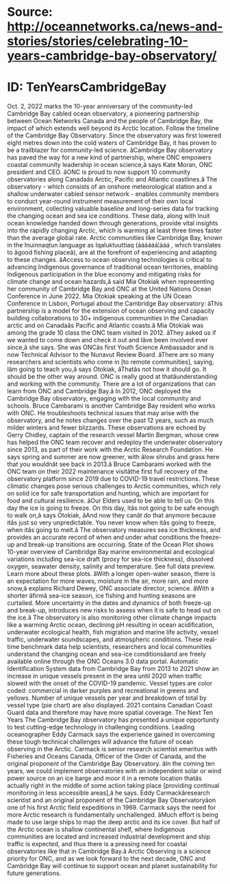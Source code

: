 # Source: http://oceannetworks.ca/news-and-stories/stories/celebrating-10-years-cambridge-bay-observatory/
# ID: TenYearsCambridgeBay

Oct. 2, 2022 marks the 10-year anniversary of the community-led Cambridge Bay cabled ocean observatory, a pioneering partnership between Ocean Networks Canada and the people of Cambridge Bay, the impact of which extends well beyond its Arctic location.
Follow the timeline of the Cambridge Bay Observatory.
Since the observatory was first lowered eight metres down into the cold waters of Cambridge Bay, it has proven to be a trailblazer for community-led science.
âCambridge Bay observatory has paved the way for a new kind of partnership, where ONC empowers coastal community leadership in ocean science,â says Kate Moran, ONC president and CEO. âONC is proud to now support 10 community observatories along Canadaâs Arctic, Pacific and Atlantic coastlines.â
The observatory - which consists of an onshore meteorological station and a shallow underwater cabled sensor network - enables community members to conduct year-round instrument measurement of their own local environment, collecting valuable baseline and long-series data for tracking the changing ocean and sea ice conditions.
These data, along with Inuit ocean knowledge handed down through generations, provide vital insights into the rapidly changing Arctic, which is warming at least three times faster than the average global rate. Arctic communities like Cambridge Bay, known in the Inuinnaqtun language as Iqaluktuuttiaq (áááááá¦ááá , which translates to âgood fishing placeâ), are at the forefront of experiencing and adapting to these changes.
âAccess to ocean observing technologies is critical to advancing Indigenous governance of traditional ocean territories, enabling Indigenous participation in the blue economy and mitigating risks for climate change and ocean hazards,â said Mia Otokiak when representing her community of Cambridge Bay and ONC at the United Nations Ocean Conference in June 2022.
Mia Otokiak speaking at the UN Ocean Conference in Lisbon, Portugal about the Cambridge Bay observatory: âThis partnership is a model for the extension of ocean observing and capacity building collaborations to 30+ indigenous communities in the Canadian arctic and on Canadaâs Pacific and Atlantic coasts.â
Mia Otokiak was among the grade 10 class the ONC team visited in 2012. âThey asked us if we wanted to come down and check it out and Iâve been involved ever since,â she says. She was ONCâs first Youth Science Ambassador and is now Technical Advisor to the Nunavut Review Board.
âThere are so many researchers and scientists who come in [to remote communities], saying, Iâm going to teach you,â says Otokiak, âThatâs not how it should go. It should be the other way around. ONC is really good at thatâunderstanding and working with the community. There are a lot of organizations that can learn from ONC and Cambridge Bay.â
In 2012, ONC deployed the Cambridge Bay observatory, engaging with the local community and schools.
Bruce Cambarami is another Cambridge Bay resident who works with ONC. He troubleshoots technical issues that may arise with the observatory, and he notes changes over the past 12 years, such as much milder winters and fewer blizzards.
These observations are echoed by Gerry Chidley, captain of the research vessel Martin Bergman, whose crew has helped the ONC team recover and redeploy the underwater observatory since 2013, as part of their work with the Arctic Research Foundation. He says spring and summer are now greener, with âlow shrubs and grass here that you wouldnât see back in 2013.â
Bruce Cambarami worked with the ONC team on their 2022 maintenance visitâthe first full recovery of the observatory platform since 2019 due to COVID-19 travel restrictions.
These climatic changes pose serious challenges to Arctic communities, which rely on solid ice for safe transportation and hunting, which are important for food and cultural resilience.
âOur Elders used to be able to tell us: On this day the ice is going to freeze. On this day, itâs not going to be safe enough to walk on,â says Otokiak, âAnd now they canât do that anymore because itâs just so very unpredictable. You never know when itâs going to freeze, when itâs going to melt.â
The observatory measures sea ice thickness, and provides an accurate record of when and under what conditions the freeze-up and break-up transitions are occurring.
State of the Ocean Plot shows 10-year overview of Cambridge Bay marine environmental and ecological variations including sea-ice draft (proxy for sea-ice thickness), dissolved oxygen, seawater density, salinity and temperature. See full data preview. Learn more about these plots.
âWith a longer open-water season, there is an expectation for more waves, moisture in the air, more rain, and more snow,â explains Richard Dewey, ONC associate director, science. âWith a shorter âfirmâ sea-ice season, ice fishing and hunting seasons are curtailed. More uncertainty in the dates and dynamics of both freeze-up and break-up, introduces new risks to assess when it is safe to head out on the ice.â
The observatory is also monitoring other climate change impacts like a warming Arctic ocean, declining pH resulting in ocean acidification, underwater ecological health, fish migration and marine life activity, vessel traffic, underwater soundscapes, and atmospheric conditions. These real-time benchmark data help scientists, researchers and local communities understand the changing ocean and sea-ice conditionsâand are freely available online through the ONC Oceans 3.0 data portal.
Automatic Identification System data from Cambridge Bay from 2013 to 2021 show an increase in unique vessels present in the area until 2020 when traffic slowed with the onset of the COVID-19 pandemic. Vessel types are color coded: commercial in darker purples and recreational in greens and yellows. Number of unique vessels per year and breakdown of total by vessel type (pie chart) are also displayed. 2021 contains Canadian Coast Guard data and therefore may have more spatial coverage.
The Next Ten Years
The Cambridge Bay observatory has presented a unique opportunity to test cutting-edge technology in challenging conditions. Leading oceanographer Eddy Carmack says the experience gained in overcoming these tough technical challenges will advance the future of ocean observing in the Arctic. Carmack is senior research scientist emeritus with Fisheries and Oceans Canada, Officer of the Order of Canada, and the original proponent of the Cambridge Bay Observatory.
âIn the coming ten years, we could implement observatories with an independent solar or wind power source on an ice barge and moor it in a remote location thatâs actually right in the middle of some action taking place [providing continual monitoring in less accessible areas],â he says.
Eddy Carmackâresearch scientist and an original proponent of the Cambridge Bay Observatoryâon one of his first Arctic field expeditions in 1969.
Carmack says the need for more Arctic research is fundamentally unchallenged.
âMuch effort is being made to use large ships to map the deep arctic and its ice cover. But half of the Arctic ocean is shallow continental shelf, where Indigenous communities are located and increased industrial development and ship traffic is expected, and thus there is a pressing need for coastal observatories like that in Cambridge Bay.â
Arctic Observing is a science priority for ONC, and as we look forward to the next decade, ONC and Cambridge Bay will continue to support ocean and planet sustainability for future generations.